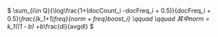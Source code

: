 $
\sum_{i\in Q}{\log\frac{1+(docCount_i -docFreq_i + 0.5)}{docFreq_i + 0.5}*\frac{(k_1+1)freq}{norm + freq}*boost_i} \qquad \qquad 其中norm = k_1*((1 - b) +b*\frac{dl}{avgdl}
$

